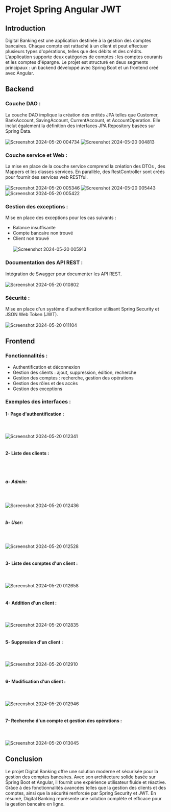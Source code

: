 # Projet Spring Angular JWT
## Introduction
Digital Banking est une application destinée à la gestion des comptes bancaires. Chaque compte est rattaché à un client et peut effectuer plusieurs types d'opérations, telles que des débits et des crédits. L'application supporte deux catégories de comptes : les comptes courants et les comptes d'épargne.
Le projet est structuré en deux segments principaux : un backend développé avec Spring Boot et un frontend créé avec Angular.
## Backend 
### Couche DAO :
La couche DAO implique la création des entités JPA telles que Customer, BankAccount, SavingAccount, CurrentAccount, et AccountOperation. Elle inclut également la définition des interfaces JPA Repository basées sur Spring Data. <br> <br>
![Screenshot 2024-05-20 004734](https://github.com/AnassSSG/banking-backend/assets/133109998/eca0b38b-8707-4bdf-9ba3-3c5b6cc8aa45)
![Screenshot 2024-05-20 004813](https://github.com/AnassSSG/banking-backend/assets/133109998/0b9900fc-ffdb-4de7-b6e2-31c955aaaf42)
### Couche service et Web :
La mise en place de la couche service comprend la création des DTOs , des Mappers et les classes services. En parallèle, des RestController sont créés pour fournir des services web RESTful.<br> <br>
![Screenshot 2024-05-20 005346](https://github.com/AnassSSG/banking-backend/assets/133109998/fd0dd3b1-a530-4310-b529-68e2225de401)
![Screenshot 2024-05-20 005443](https://github.com/AnassSSG/banking-backend/assets/133109998/664c6f04-8859-4736-b7fb-205d35edee57)
![Screenshot 2024-05-20 005422](https://github.com/AnassSSG/banking-backend/assets/133109998/6f164562-2935-45af-bfe8-df5ca597b5af)
### Gestion des exceptions :
Mise en place des exceptions pour les cas suivants :
- Balance insuffisante
- Compte bancaire non trouvé
- Client non trouvé <br> <br>
![Screenshot 2024-05-20 005913](https://github.com/AnassSSG/banking-backend/assets/133109998/975cc3e4-6b92-4a8c-a2dc-305048ca3a18)
### Documentation des API REST :
Intégration de Swagger pour documenter les API REST. <br> <br>
![Screenshot 2024-05-20 010802](https://github.com/AnassSSG/banking-backend/assets/133109998/f7f36209-b70c-4581-adf0-e9b4ea6e0ff6)

### Sécurité :
Mise en place d'un système d'authentification utilisant Spring Security et JSON Web Token (JWT).<br> <br>
![Screenshot 2024-05-20 011104](https://github.com/AnassSSG/banking-backend/assets/133109998/d22e3203-d021-48cd-9356-e81c3f04e965)

## Frontend
### Fonctionnalités :
- Authentification et déconnexion
- Gestion des clients : ajout, suppression, édition, recherche
- Gestion des comptes : recherche, gestion des opérations
- Gestion des rôles et des accès 
- Gestion des exceptions
### Exemples des interfaces :

#### 1- Page d'authentification :
<br> <br>
![Screenshot 2024-05-20 012341](https://github.com/AnassSSG/banking-backend/assets/133109998/34514457-977d-4110-a807-8b99c4ef1603)
<br> <br>
#### 2- Liste des clients : 
<br> <br>
#####  a- Admin:
<br> <br>
![Screenshot 2024-05-20 012436](https://github.com/AnassSSG/banking-backend/assets/133109998/da4580ce-64af-4ace-9bd2-3fc71306d1ae)
<br> <br>
#####  b- User: 
<br> <br>
![Screenshot 2024-05-20 012528](https://github.com/AnassSSG/banking-backend/assets/133109998/823c682b-b65c-4b86-8cd2-8620a9db4f59)
<br> <br>

#### 3- Liste des comptes d'un client : 
<br> <br>
![Screenshot 2024-05-20 012658](https://github.com/AnassSSG/banking-backend/assets/133109998/68ec5d82-33fc-4f2a-bf29-b5f0753e9d00)
<br> <br>
#### 4- Addition d'un client : 
<br> <br>
![Screenshot 2024-05-20 012835](https://github.com/AnassSSG/banking-backend/assets/133109998/b0d48670-afe0-4d70-a447-c578c01b779b)
<br> <br>
#### 5- Suppresion d'un client : 
<br> <br>
![Screenshot 2024-05-20 012910](https://github.com/AnassSSG/banking-backend/assets/133109998/b092e1e5-afbe-4d6f-955e-8136315f796e)
<br> <br>
#### 6- Modification d'un client : 
<br> <br>
![Screenshot 2024-05-20 012946](https://github.com/AnassSSG/banking-backend/assets/133109998/7e86708c-b7c0-423a-adae-846acef34cb6)
<br> <br>
#### 7- Recherche d'un compte et gestion des opérations : 
<br> <br>
![Screenshot 2024-05-20 013045](https://github.com/AnassSSG/banking-backend/assets/133109998/57011398-052b-4e8e-b488-606f85630b81)

## Conclusion
Le projet Digital Banking offre une solution moderne et sécurisée pour la gestion des comptes bancaires. Avec son architecture solide basée sur Spring Boot et Angular, il fournit une expérience utilisateur fluide et réactive. Grâce à des fonctionnalités avancées telles que la gestion des clients et des comptes, ainsi que la sécurité renforcée par Spring Security et JWT. En résumé, Digital Banking représente une solution complète et efficace pour la gestion bancaire en ligne.
